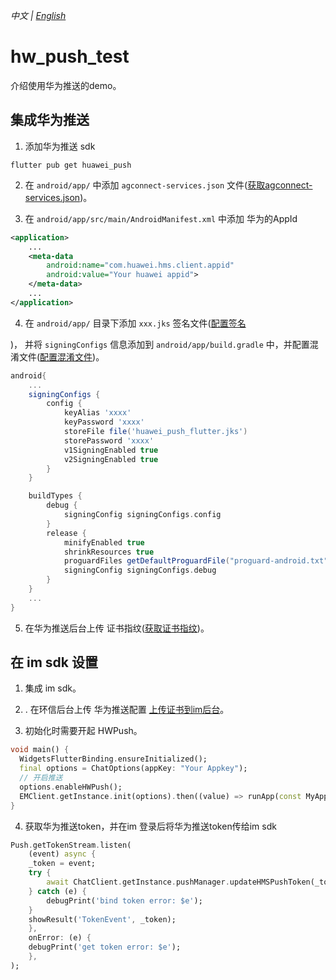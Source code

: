 _中文 | [English](./README.md)_

# hw_push_test

介绍使用华为推送的demo。

## 集成华为推送

1. 添加华为推送 sdk

```shell
flutter pub get huawei_push
```

2. 在 `android/app/` 中添加 `agconnect-services.json` 文件([获取agconnect-services.json](!https://developer.huawei.com/consumer/cn/doc/HMSCore-Guides/android-integrating-sdk-0000001050040084))。

3. 在 `android/app/src/main/AndroidManifest.xml` 中添加 华为的AppId

```xml
<application>
    ...
    <meta-data
        android:name="com.huawei.hms.client.appid"
        android:value="Your huawei appid">
    </meta-data>
    ...
</application>
```

4. 在 `android/app/` 目录下添加 `xxx.jks` 签名文件([配置签名](!https://developer.huawei.com/consumer/cn/doc/HMSCore-Guides/android-integrating-sdk-0000001050040084#section9256185512327)

)， 并将 `signingConfigs` 信息添加到 `android/app/build.gradle` 中，并配置混淆文件([配置混淆文件](!https://developer.huawei.com/consumer/cn/doc/HMSCore-Guides/android-config-obfuscation-scripts-0000001050176973))。


```gradle
android{
    ...
    signingConfigs {
        config {
            keyAlias 'xxxx'
            keyPassword 'xxxx'
            storeFile file('huawei_push_flutter.jks')
            storePassword 'xxxx'
            v1SigningEnabled true
            v2SigningEnabled true
        }
    }

    buildTypes {
        debug {
            signingConfig signingConfigs.config
        }
        release {
            minifyEnabled true
            shrinkResources true
            proguardFiles getDefaultProguardFile("proguard-android.txt"), "proguard-rules.pro"
            signingConfig signingConfigs.debug
        }
    }
    ...
}
```

5. 在华为推送后台上传 证书指纹([获取证书指纹](!https://developer.huawei.com/consumer/cn/doc/HMSCore-Guides/android-config-agc-0000001050170137))。

## 在 im sdk 设置

1. 集成 im sdk。

2. . 在环信后台上传 华为推送配置 [上传证书到im后台](!https://doc.easemob.com/document/android/push.html#%E4%B8%8A%E4%BC%A0%E5%88%B0%E8%AE%BE%E5%A4%87%E8%AF%81%E4%B9%A6%E5%88%B0%E7%8E%AF%E4%BF%A1%E5%8D%B3%E6%97%B6%E9%80%9A%E8%AE%AF%E4%BA%91%E6%8E%A7%E5%88%B6%E5%8F%B0)。

3. 初始化时需要开起 HWPush。

```dart
void main() {
  WidgetsFlutterBinding.ensureInitialized();
  final options = ChatOptions(appKey: "Your Appkey");
  // 开启推送
  options.enableHWPush();
  EMClient.getInstance.init(options).then((value) => runApp(const MyApp()));
}
```

4. 获取华为推送token，并在im 登录后将华为推送token传给im sdk

```dart
Push.getTokenStream.listen(
    (event) async {
    _token = event;
    try {
        await ChatClient.getInstance.pushManager.updateHMSPushToken(_token);
    } catch (e) {
        debugPrint('bind token error: $e');
    }
    showResult('TokenEvent', _token);
    },
    onError: (e) {
    debugPrint('get token error: $e');
    },
);
```


